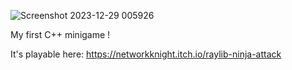 ![Screenshot 2023-12-29 005926](https://github.com/voixdigitale/ninja-top-down/assets/73294082/1b945bf1-3b8c-4f0c-bcbb-b51e174dbdbb)

My first C++ minigame !

It's playable here:
https://networkknight.itch.io/raylib-ninja-attack
